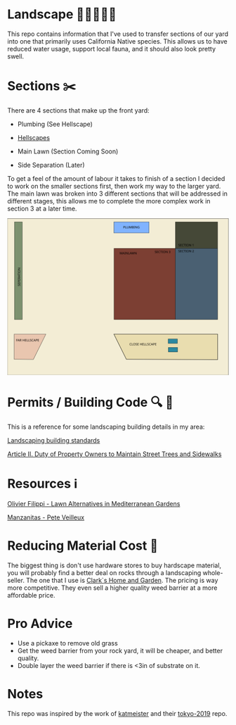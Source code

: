 # Landscape 🌵🌲🌾🌺🌿

This repo contains information that I've used to transfer sections of our yard
into one that primarily uses California Native species. This allows us to have
reduced water usage, support local fauna, and it should also look pretty swell.


# Sections ✂️

There are 4 sections that make up the front yard:

- Plumbing (See Hellscape)

 - [Hellscapes](hellscapes/README.md)

 - Main Lawn (Section Coming Soon)

 - Side Separation (Later)

To get a feel of the amount of labour it takes to finish of a section I decided 
to work on the smaller sections first, then work my way to the larger yard.
The main lawn was broken into 3 different sections that will be addressed in
different stages, this allows me to complete the more complex work in section 3
at a later time. 

![sectioning](images/yard-section-draft.svg)
# Permits / Building Code 🔍 📗

This is a reference for some landscaping building details in my area:

[Landscaping building standards](https://www.fremont.gov/1066/Landscape-Standard-Details)

[Article II. Duty of Property Owners to Maintain Street Trees and Sidewalks](https://www.fremont.gov/faq.aspx?qid=610)

# Resources ℹ

[Olivier Filippi - Lawn Alternatives in Mediterranean Gardens](https://vimeo.com/102817124)

[Manzanitas - Pete Veilleux](https://www.youtube.com/watch?v=29i4EFJEi3gt)

# Reducing Material Cost 💸

The biggest thing is don't use hardware stores to buy hardscape material, you
will probably find a better deal on rocks through a landscaping whole-seller.
The one that I use is [Clark`s Home and Garden](http://clarkshomeandgarden.com/).
The pricing is way more competitive. They even sell a higher quality weed barrier
at a more affordable price.

# Pro Advice

- Use a pickaxe to remove old grass
- Get the weed barrier from your rock yard, it will be cheaper, and better
  quality.
- Double layer the weed barrier if there is <3in of substrate on it.

# Notes

This repo was inspired by the work of [katmeister](https://github.com/katmeister)
and their [tokyo-2019](https://github.com/katmeister/tokyo-2019) repo.
